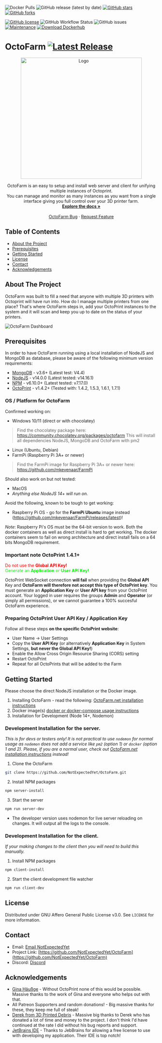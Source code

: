 [comment]: <> ([![Latest Release]&#40;https://img.shields.io/github/release/octofarm/octofarm?style=for-the-badge&#41;]&#40;https://img.shields.io/github/v/tag/octofarm/octofarm?sort=date&#41;)
![Docker Pulls](https://img.shields.io/docker/pulls/octofarm/octofarm?style=for-the-badge)
![GitHub release (latest by date)](https://img.shields.io/github/downloads/octofarm/octofarm/latest/total?style=for-the-badge)
[![GitHub stars](https://img.shields.io/github/stars/octofarm/octofarm?style=for-the-badge)](https://github.com/NotExpectedYet/OctoFarm/stargazers)
[![GitHub forks](https://img.shields.io/github/forks/octofarm/octofarm?style=for-the-badge)](https://github.com/NotExpectedYet/OctoFarm/network)

[![GitHub license](https://img.shields.io/github/license/octofarm/octofarm?style=for-the-badge)](https://github.com/NotExpectedYet/octofarm/blob/master/LICENSE.txt)
![GitHub Workflow Status](https://img.shields.io/github/workflow/status/octofarm/octofarm/ci?style=for-the-badge)
![GitHub issues](https://img.shields.io/github/issues/octofarm/octofarm?color=green&style=for-the-badge)
[![Maintenance](https://img.shields.io/badge/Maintained%3F-yes-green.svg?style=for-the-badge)](https://GitHub.com/octofarm/octofarm/graphs/commit-activity)
[![Download Dockerhub](https://img.shields.io/badge/DOCKERHUB-OCTOFARM-<COLOR>.svg?style=for-the-badge)](https://hub.docker.com/r/octofarm/octofarm)

# OctoFarm [![Latest Release](https://img.shields.io/github/release/octofarm/octofarm)](https://img.shields.io/github/v/tag/octofarm/octofarm?sort=date)
<div align="center">
  <a href="https://github.com/NotExpectedYet/OctoFarm">
    <img src="https://github.com/OctoFarm/OctoFarm/blob/master/views/images/logo.png?raw=true" alt="Logo" width="400px">
  </a>

  <p align="center">
    OctoFarm is an easy to setup and install web server and client for unifying multiple instances of Octoprint. <br/>You can manage and monitor as many instances as you want from a single interface giving you full control over your 3D printer farm.
    <br />
    <a href="https://github.com/NotExpectedYet/OctoFarm/wiki"><strong>Explore the docs »</strong></a>
    <br />
    <br />
    <a href="https://github.com/NotExpectedYet/OctoFarm/issues">OctoFarm Bug</a>
    ·
    <a href="https://github.com/OctoFarm/OctoFarm/discussions">Request Feature</a>
  </p>
</div>

## Table of Contents
- [About the Project](#about-the-project)
- [Prerequisites](#prerequisites)
- [Getting Started](#getting-started)
- [License](#license)
- [Contact](#contact)
- [Acknowledgements](#acknowledgements)

## About The Project
OctoFarm was built to fill a need that anyone with multiple 3D printers with Octoprint will have run into. How do I
manage multiple printers from one place? That's where OctoFarm steps in, add your OctoPrint instances to the system and
it will scan and keep you up to date on the status of your printers.

![OctoFarm Dashboard][DashboardScreenshot]

## Prerequisites

In order to have OctoFarm running using a local installation of NodeJS and MongoDB as database, please be aware of the following minimum version requirements:
- [MongoDB](https://www.mongodb.com/) - v3.6+ (Latest test: V4.4)
- [NodeJS](https://nodejs.org/) - v14.0.0 (Latest tested: v14.16.1)
- [NPM](https://www.npmjs.com/) - v6.10.0+ (Latest tested: v7.17.0)
- [OctoPrint](https://octoprint.org) - v1.4.2+ (Tested with: 1.4.2, 1.5.3, 1.6.1, 1.7.1)

### OS / Platform for OctoFarm
Confirmed working on:
- Windows 10/11 (direct or with chocolatey)
> Find the chocolatey package here: https://community.chocolatey.org/packages/octofarm 
> This will install all dependencies NodeJS, MongoDB and OctoFarm with pm2  
- Linux (Ubuntu, Debian)
- FarmPi (Raspberry Pi 3A+ or newer)
> Find the FarmPi image for Raspberry Pi 3A+ or newer here: https://github.com/mkevenaar/FarmPi

Should also work on but not tested:
- MacOS
- _Anything else NodeJS 14+ will run on._

Avoid the following, known to be tough to get working: 
- Raspberry Pi OS - go for the **FarmPi Ubuntu** image instead (https://github.com/mkevenaar/FarmPi/releases/latest)!

_Note_: Raspberry Pi's OS must be the 64-bit version to work. Both the docker containers as well as direct install is hard to get working. The docker containers seem to fail on wrong architecture and direct install fails on a 64 bits MongoDB requirement. 

### Important note OctoPrint 1.4.1+

<span style="color:red">Do not use the **Global API Key!**</span><br/>
<span style="color:lime">Generate an **Application** or **User API Key!**</span><br/>

OctoPrint WebSocket connection **will fail** when providing the **Global API** Key and **OctoFarm will therefore not accept this type of OctoPrint key**. You must generate an **Application Key** or **User API key** from your OctoPrint account. Your logged in user requires the groups **Admin** and **Operator** (or simply all permissions), or we cannot guarantee a 100% succesful OctoFarm experience.

### Preparing OctoPrint User API Key / Application Key

Follow all these steps **on the specific OctoPrint website**:
- User Name -> User Settings
- Copy the **User API Key** (or alternatively **Application Key** in System Settings, **but never the Global API Key!**)
- Enable the Allow Cross Origin Resource Sharing (CORS) setting
- Restart OctoPrint
- Repeat for all OctoPrints that will be added to the Farm

## Getting Started
Please choose the direct NodeJS installation or the Docker image.
1) Installing OctoFarm - read the following: [OctoFarm.net installation instructions](https://octofarm.net/installation) 
2) Docker image(s) [docker or docker-compose usage instructions](./docs/USING_DOCKER.md)
3) Installation for Development (Node 14+, Nodemon)

### Development Installation for the server.
_This is for devs or testers only! It is not practical to use `nodemon` for normal usage as `nodemon` does not add a service like `pm2` (option 1) or `docker` (option 1 and 2). Please, if you are a normal user, check out [OctoFarm.net installation instructions](https://octofarm.net/installation) instead!_

1. Clone the OctoFarm

```sh
git clone https://github.com/NotExpectedYet/OctoFarm.git
```

2. Install NPM packages

```sh
npm server-install
```

3. Start the server

```sh
npm run server-dev
```
- The developer version uses nodemon for live server reloading on changes. It will output all the logs to the console.

### Development Installation for the client.
_If your making changes to the client then you will need to build this manually._

1. Install NPM packages

```sh
npm client-install
```

2. Start the client development file watcher
```sh
npm run client-dev
```

## License
Distributed under GNU Affero General Public License v3.0. See `LICENSE` for more information.

## Contact
- Email: [Email NotExpectedYet](mailto:info@notexpectedyet.com)
- Project Link: [https://github.com/NotExpectedYet/OctoFarm](https://github.com/NotExpectedYet/OctoFarm)
- Discord: [Discord](https://discord.gg/vjabMUn)

## Acknowledgements

- [Gina Häußge](https://octoprint.org/) - Without OctoPrint none of this would be possible. Massive thanks to the work
  of Gina and everyone who helps out with that.
- All Patreon Supporters and random donations! - Big massive thanks for these, they keep me full of steak!
- [Derek from 3D Printed Debris](https://www.3dprinteddebris.com/) - Massive big thanks to Derek who has donated a lot
  of time and money to the project. I don't think I'd have continued at the rate I did without his bug reports and
  support.
- [JetBrains IDE](https://www.jetbrains.com/webstorm/) - Thanks to JebBrains for allowing a free license to use with
  developing my application. Their IDE is top notch!

[DashboardScreenshot]: https://github.com/NotExpectedYet/OctoFarm/blob/master/screenshots/dashboard.png?raw=true
